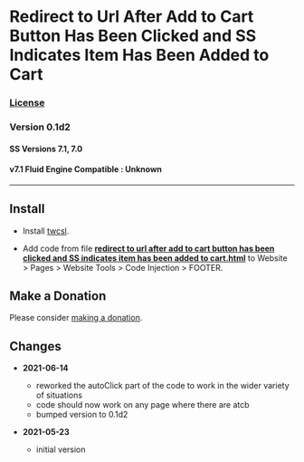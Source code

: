 # Redirect to Url After Add to Cart Button Has Been Clicked and SS Indicates Item Has Been Added to Cart

### [License][99]

### Version 0.1d2

#### SS Versions 7.1, 7.0

#### v7.1 Fluid Engine Compatible : Unknown

---

## Install

* Install
  [twcsl](https://github.com/tomsWebConsulting/twcsl#install-options).
  
* Add code from file
  **[redirect to url after add to cart button has been clicked and SS indicates item has been added to cart.html](redirect%20to%20url%20after%20add%20to%20cart%20button%20has%20been%20clicked%20and%20SS%20indicates%20item%20has%20been%20added%20to%20cart.html#L1)**
  to Website > Pages > Website Tools > Code Injection > FOOTER.

## Make a Donation

Please consider
[making a donation](https://github.com/tomsWebConsulting/twcsl#make-a-donation).

## Changes

* **2021-06-14**

  * reworked the autoClick part of the code to work in the wider variety of
    situations
  * code should now work on any page where there are atcb
  * bumped version to 0.1d2
  
* **2021-05-23**

  * initial version

[99]: https://github.com/tomsWebConsulting/twcsl/blob/main/LICENSE.txt#L1

